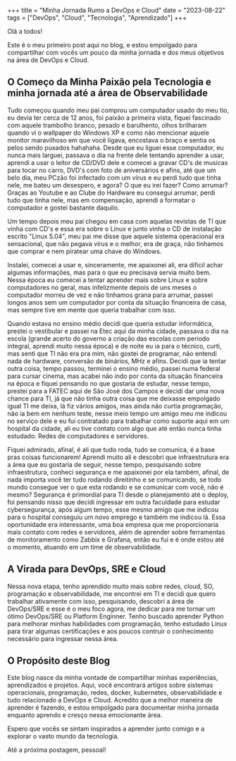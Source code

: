 +++
title = "Minha Jornada Rumo a DevOps e Cloud"
date = "2023-08-22"
tags = ["DevOps", "Cloud", "Tecnologia", "Aprendizado"]
+++

Olá a todos!

Este é o meu primeiro post aqui no blog, e estou empolgado para compartilhar com vocês um pouco da minha jornada e dos meus objetivos na área de DevOps e Cloud.

## O Começo da Minha Paixão pela Tecnologia e minha jornada até a área de Observabilidade

Tudo começou quando meu pai comprou um computador usado do meu tio, eu devia ter cerca de 12 anos, foi paixão a primeira vista, fiquei fascinado com aquele trambolho branco, pesado e barulhento, olhos brilharam quando vi o wallpaper do Windows XP e como não mencionar aquele monitor maravilhoso em que você ligava, encostava o braço e sentia os pelos sendo puxados hahahaha. Desde que eu liguei esse computador, eu nunca mais larguei, passava o dia na frente dele tentando aprender a usar, aprendi a usar o leitor de CD/DVD dele e comecei a gravar CD's de musicas para tocar no carro, DVD's com foto de aniversários e afins, até que um belo dia, meu PCzão foi infectado com um vírus e eu perdi tudo que tinha nele, me bateu um desespero, e agora? O que eu irei fazer? Como arrumar? Graças ao Youtube e ao Clube do Hardware eu consegui arrumar, perdi tudo que tinha nele, mas em compensação, aprendi a formatar o computador e gostei bastante daquilo. 

Um tempo depois meu pai chegou em casa com aquelas revistas de TI que vinha com CD's e essa era sobre o Linux e junto vinha o CD de instalação escrito "Linux 5.04", meu pai me disse que aquele sistema operacional era sensacional, que não pegava vírus e o melhor, era de graça, não tinhamos que comprar e nem piratear uma chave do Windows. 

Instalei, comecei a usar e, sinceramente, me apaixonei ali, era dificil achar algumas informações, mas para o que eu precisava servia muito bem. Nessa época eu comecei a tentar aprender mais sobre Linux e sobre computadores no geral, mas infelizmente depois de uns meses o computador morreu de vez e não tinhamos grana para arrumar, passei longos anos sem um computador por conta da situação financeira de casa, mas sempre tive em mente que queria trabalhar com isso. 

Quando estava no ensino médio decidi que queria estudar informática, prestei o vestibular e passei na Etec aqui da minha cidade, passava o dia na escola (grande acerto do governo a criação das escolas com periodo integral, aprendi muito nessa época) e de noite eu ia para o técnico, curti, mas senti que TI não era pra mim, não gostei de programar, não entendi nada de hardware, conversão de binários, MHz e afins. Decidi que ia tentar outra coisa, tempo passou, terminei o ensino médio, passei numa federal para cursar cinema, mas acabei não indo por conta da situação financeira na época e fiquei pensando no que gostaria de estudar, nesse tempo, prestei para a FATEC aqui de São José dos Campos e decidi dar uma nova chance para TI, já que não tinha outra coisa que me deixasse empolgado igual TI me deixa, lá fiz vários amigos, mas ainda não curtia programação, não ia bem em nenhum teste, nesse meio tempo um amigo meu me indicou no serviço dele e eu fui contratado para trabalhar como suporte aqui em um hospital da cidade, ali eu tive contato com algo que até então nunca tinha estudado: Redes de computadores e servidores.

Fiquei admirado, afinal, é ali que tudo roda, tudo se comunica, é a base pras coisas funcionarem! Aprendi muito ali e descobri que infraestrutura era a área que eu gostaria de seguir, nesse tempo, pesquisando sobre infraestrutura, conheci segurança e me apaixonei por ela também, afinal, de nada importa você ter tudo rodando direitinho e se comunicando, se todo mundo consegue ver o que esta rodando e se comunicar com vocẽ, não é mesmo? Segurança é primordial para TI desde o planejamento até o deploy, foi pensando nisso que decidi ingressar em outra faculdade para estudar cybersegurança, após algum tempo, esse mesmo amigo que me indicou para o hospital conseguiu um novo emprego e também me indicou lá. Essa oportunidade era interessante, uma boa empresa que me proporcionaria mais contato com redes e servidores, além de aprender sobre ferramentas de monitoramento como Zabbix e Grafana, então eu fui e é onde estou até o momento, atuando em um time de observabilidade.

## A Virada para DevOps, SRE e Cloud

Nessa nova etapa, tenho aprendido muito mais sobre redes, cloud, SO, programação e observabilidade, me encontrei em TI e decidi que quero trabalhar ativamente com isso, pesquisando, descobri a área de DevOps/SRE e esse é o meu foco agora, me dedicar para me tornar um ótimo DevOps/SRE ou Platform Enginner. Tenho buscado aprender Python para melhorar minhas habilidades com programação, tenho estudado Linux para tirar algumas certificações e aos poucos contruir o conhecimento necessário para ingressar nessa área.

## O Propósito deste Blog

Este blog nasce da minha vontade de compartilhar minhas experiências, aprendizados e projetos. Aqui, você encontrará artigos sobre sistemas operacionais, programação, redes, docker, kubernetes, observabilidade e tudo relacionado a DevOps e Cloud. Acredito que a melhor maneira de aprender é fazendo, e estou empolgado para documentar minha jornada enquanto aprendo e cresço nessa emocionante área.

Espero que vocês se sintam inspirados a aprender junto comigo e a explorar o vasto mundo da tecnologia.

Até a próxima postagem, pessoal!

